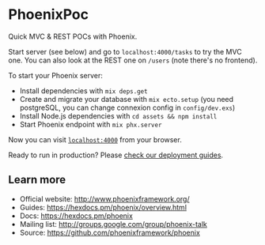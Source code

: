 # PhoenixPoc

Quick MVC & REST POCs with Phoenix.

Start server (see below) and go to `localhost:4000/tasks` to try the MVC one. 
You can also look at the REST one on `/users` (note there's no frontend).

To start your Phoenix server:

  * Install dependencies with `mix deps.get`
  * Create and migrate your database with `mix ecto.setup` (you need postgreSQL, you can change connexion config in `config/dev.exs`)
  * Install Node.js dependencies with `cd assets && npm install`
  * Start Phoenix endpoint with `mix phx.server`

Now you can visit [`localhost:4000`](http://localhost:4000) from your browser.

Ready to run in production? Please [check our deployment guides](https://hexdocs.pm/phoenix/deployment.html).

## Learn more

  * Official website: http://www.phoenixframework.org/
  * Guides: https://hexdocs.pm/phoenix/overview.html
  * Docs: https://hexdocs.pm/phoenix
  * Mailing list: http://groups.google.com/group/phoenix-talk
  * Source: https://github.com/phoenixframework/phoenix
